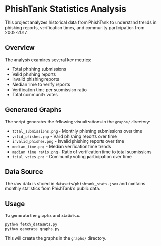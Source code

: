 # PhishTank Statistics Analysis

This project analyzes historical data from PhishTank to understand trends in phishing reports, verification times, and community participation from 2009-2017.

## Overview

The analysis examines several key metrics:

- Total phishing submissions
- Valid phishing reports
- Invalid phishing reports  
- Median time to verify reports
- Verification time per submission ratio
- Total community votes

## Generated Graphs

The script generates the following visualizations in the `graphs/` directory:

- `total_submissions.png` - Monthly phishing submissions over time
- `valid_phishes.png` - Valid phishing reports over time
- `invalid_phishes.png` - Invalid phishing reports over time
- `median_time.png` - Median verification time trends
- `median_time_ratio.png` - Ratio of verification time to total submissions
- `total_votes.png` - Community voting participation over time

## Data Source

The raw data is stored in `datasets/phishtank_stats.json` and contains monthly statistics from PhishTank's public data.

## Usage

To generate the graphs and statistics:

```bash
python fetch_datasets.py
python generate_graphs.py
```

This will create the graphs in the `graphs/` directory.
